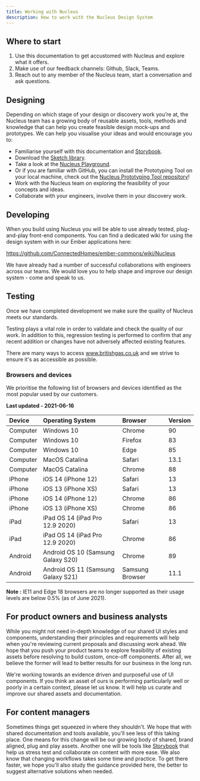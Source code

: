 ```yaml
---
title: Working with Nucleus
description: How to work with the Nucleus Design System
---
```


## Where to start

1. Use this documentation to get accustomed with Nucleus and explore what it offers.
2. Make use of our feedback channels: Github, Slack, Teams.
3. Reach out to any member of the Nucleus team, start a conversation and ask questions.

## Designing

Depending on which stage of your design or discovery work you’re at, the Nucleus team has a growing body of reusable assets, tools, methods and knowledge that can help you create feasible design mock-ups and prototypes. We can help you visualise your ideas and would encourage you to:

* Familiarise yourself with this documentation and [Storybook](https://library.britishgas.design/).
* Download the [Sketch library](https://github.com/ConnectedHomes/centrica-ux/releases).
* Take a look at the [Nucleus Playground](https://playground.nucleus.design).
* Or if you are familiar with GitHub, you can install the Prototyping Tool on your local machine, check out the [Nucleus Prototyping Tool repository](https://github.com/britishgas-engineering/nucleus-prototype)!
* Work with the Nucleus team on exploring the feasibility of your concepts and ideas.
* Collaborate with your engineers, involve them in your discovery work.

## Developing

When you build using Nucleus you will be able to use already tested, plug-and-play front-end components. You can find a dedicated wiki for using the design system with in our Ember applications here:

https://github.com/ConnectedHomes/ember-commons/wiki/Nucleus

We have already had a number of successful collaborations with engineers across our teams. We would love you to help shape and improve our design system - come and speak to us.

## Testing

Once we have completed development we make sure the quality of Nucleus meets our standards.

Testing plays a vital role in order to validate and check the quality of our work. In addition to this, regression testing is performed to confirm that any recent addition or changes have not adversely affected existing features.

There are many ways to access www.britishgas.co.uk and we strive to ensure it's as accessible as possible.

### Browsers and devices

We prioritise the following list of browsers and devices identified as the most popular used by our customers.

**Last updated - 2021-06-16**

| Device | Operating System | Browser | Version |
| :--- | :--- | :--- | :--- |
| Computer | Windows 10 | Chrome | 90 |
| Computer | Windows 10 | Firefox | 83 |
| Computer | Windows 10 | Edge | 85 |
| Computer | MacOS Catalina | Safari | 13.1 |
| Computer | MacOS Catalina | Chrome | 88 |
| iPhone | iOS 14 (iPhone 12) | Safari |13 |
| iPhone | iOS 13 (iPhone XS) | Safari | 13 |
| iPhone | iOS 14 (iPhone 12) | Chrome | 86 |
| iPhone | iOS 13 (iPhone XS) | Chrome | 86 |
| iPad | iPad OS 14 (iPad Pro 12.9 2020) | Safari | 13 |
| iPad | iPad OS 14 (iPad Pro 12.9 2020) | Chrome | 86 |
| Android | Android OS 10 (Samsung Galaxy S20) | Chrome | 89 |
| Android | Android OS 11 (Samsung Galaxy S21) | Samsung Browser | 11.1 |

**Note :** IE11 and Edge 18 browsers are no longer supported as their usage levels are below 0.5% (as of June 2021).

## For product owners and business analysts

While you might not need in-depth knowledge of our shared UI styles and components, understanding their principles and requirements will help when you're reviewing current proposals and discussing work ahead. We hope that you push your product teams to explore feasibility of existing assets before resolving to build custom, once-off components. After all, we believe the former will lead to better results for our business in the long run.

We're working towards an evidence driven and purposeful use of UI components. If you think an asset of ours is performing particularly well or poorly in a certain context, please let us know. It will help us curate and improve our shared assets and documentation.

## For content managers

Sometimes things get squeezed in where they shouldn't. We hope that with shared documentation and tools available, you'll see less of this taking place. One means for this change will be our growing body of shared, brand aligned, plug and play assets. Another one will be tools like [Storybook](https://library.britishgas.design/) that help us stress test and collaborate on content with more ease. We also know that changing workflows takes some time and practice. To get there faster, we hope you'll also study the guidance provided here, the better to suggest alternative solutions when needed.
